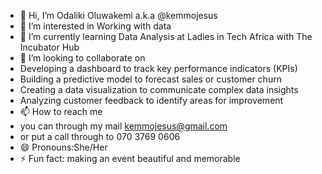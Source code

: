 - 👋 Hi, I’m Odaliki Oluwakemi a.k.a @kemmojesus
- 👀 I’m interested in Working with data
- 🌱 I’m currently learning Data Analysis at Ladies in Tech Africa with The Incubator Hub 
- 💞️ I’m looking to collaborate on 
- Developing a dashboard to track key performance indicators (KPIs)
- Building a predictive model to forecast sales or customer churn
- Creating a data visualization to communicate complex data insights
- Analyzing customer feedback to identify areas for improvement 
- 📫 How to reach me
- you can through my mail kemmojesus@gmail.com
- or put a call through to 070 3769 0606
- 😄 Pronouns:She/Her 
- ⚡ Fun fact: making an event beautiful and memorable

<!---
kemmojesus/kemmojesus is a ✨ special ✨ repository because its `README.md` (this file) appears on your GitHub profile.
You can click the Preview link to take a look at your changes.
--->
